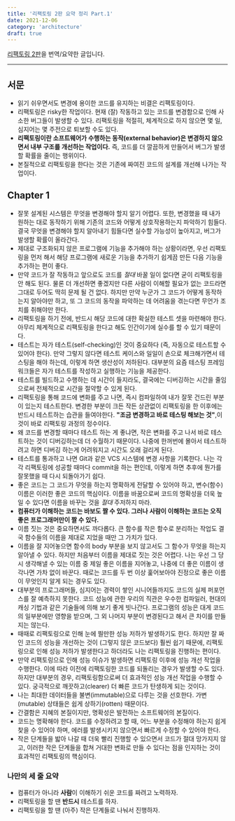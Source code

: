 ```yaml
---
title: '리팩토링 2판 요약 정리 Part.1'
date: 2021-12-06
category: 'architecture'
draft: true
---
```


[리팩토링 2판](https://www.amazon.com/Refactoring-Improving-Existing-Addison-Wesley-Signature/dp/0134757599)을 번역/요약한 글입니다.

<hr class="custom-hr">

## 서문

- 읽기 쉬우면서도 변경에 용이한 코드를 유지하는 비결은 리팩토링이다.
- 리팩토링은 risky한 작업이다. 현재 (잘) 작동하고 있는 코드를 변경함으로 인해 사소한 버그들이 발생할 수 있다. 리팩토링을 적절히, 체계적으로 하지 않으면 몇 일, 심지어는 몇 주전으로 퇴보할 수도 있다.
- **리팩토링이란 소프트웨어가 수행하는 동작(external behavior)은 변경하지 않으면서 내부 구조를 개선하는 작업이다.** 즉, 코드를 더 깔끔하게 만들어서 버그가 발생할 확률을 줄이는 행위이다.
- 본질적으로 리팩토링을 한다는 것은 기존에 짜여진 코드의 설계를 개선해 나가는 작업이다.

## Chapter 1

- 잘못 설계된 시스템은 무엇을 변경해야 할지 알기 어렵다. 또한, 변경했을 때 내가 원하는 대로 동작하기 위해 기존의 코드와 어떻게 상호작용하는지 파악하기 힘들다. 결국 무엇을 변경해야 할지 알아내기 힘들다면 실수할 가능성이 높아지고, 버그가 발생할 확률이 올라간다.
- 제대로 구조화되지 않은 프로그램에 기능을 추가해야 하는 상황이라면, 우선 리팩토링을 먼저 해서 해당 프로그램에 새로운 기능을 추가하기 쉽게끔 만든 다음 기능을 추가하는 편이 좋다.
- 만약 코드가 잘 작동하고 앞으로도 코드를 _절대_ 바꿀 일이 없다면 굳이 리팩토링을 안 해도 된다. 물론 더 개선하면 좋겠지만 다른 사람이 이해할 필요가 없는 코드라면 그대로 두어도 딱히 문제 될 건 없다. 하지만 만약 누군가 그 코드가 어떻게 동작하는지 알아야만 하고, 또 그 코드의 동작을 파악하는 데 어려움을 겪는다면 무언가 조치를 취해야만 한다.
- 리팩토링을 하기 전에, 반드시 해당 코드에 대한 확실한 테스트 셋을 마련해야 한다. 아무리 체계적으로 리팩토링을 한다고 해도 인간이기에 실수를 할 수 있기 때문이다.
- 테스트는 자가 테스트(self-checking)인 것이 중요하다 (즉, 자동으로 테스트할 수 있어야 한다). 만약 그렇지 않다면 테스트 케이스와 일일이 손으로 체크해가면서 테스팅을 해야 하는데, 이렇게 하면 생산성이 저하된다. 대부분의 요즘 테스팅 프레임워크들은 자가 테스트를 작성하고 실행하는 기능을 제공한다.
- 테스트를 빌드하고 수행하는 데 시간이 들지라도, 결국에는 디버깅하는 시간을 줄임으로써 전체적으로 시간을 절약할 수 있게 된다.
- 리팩토링을 통해 코드에 변화를 주고 나면, 즉시 컴파일하여 내가 잘못 건드린 부분이 있는지 테스트한다. 변경한 부분이 크든 작든 상관없이 리팩토링을 한 이후에는 반드시 테스트하는 습관을 들여야한다. **"조금 변경하고 바로 테스팅 해보는 것"**,이것이 바로 리팩토링 과정의 정수이다.
- 왜 코드를 변경할 때마다 테스트 하는 게 좋냐면, 작은 변화를 주고 나서 바로 테스트하는 것이 디버깅하는데 더 수월하기 때문이다. 나중에 한꺼번에 몰아서 테스트하려고 하면 디버깅 하는게 어려워지고 시간도 오래 걸리게 된다.
- 테스트를 통과하고 나면 Git과 같은 VCS 시스템에 변경 사항을 기록한다. 나는 각각 리팩토링에 성공할 때마다 commit을 하는 편인데, 이렇게 하면 추후에 뭔가를 잘못했을 때 다시 되돌아가기 쉽다.
- 좋은 코드는 그 코드가 무엇을 하는지 명확하게 전달할 수 있어야 하고, 변수(함수) 이름은 이러한 좋은 코드의 핵심이다. 이름을 바꿈으로써 코드의 명확성을 더욱 높일 수 있다면 이름을 바꾸는 것을 _절대_ 주저하지 마라.
- **컴퓨터가 이해하는 코드는 바보도 짤 수 있다. 그러나 사람이 이해하는 코드는 오직 좋은 프로그래머만이 짤 수 있다.**
- 이름 짓는 것은 중요하면서도 까다롭다. 큰 함수를 작은 함수로 분리하는 작업도 결국 함수들의 이름을 제대로 지었을 때만 그 가치가 있다.
- 이름을 잘 지어놓으면 함수의 body 부분을 보지 않고서도 그 함수가 무엇을 하는지 알아낼 수 있다. 하지만 처음부터 이름을 제대로 짓는 것은 어렵다. 나는 우선 그 당시 생각해낼 수 있는 이름 중 제일 좋은 이름을 지어놓고, 나중에 더 좋은 이름이 생각나면 가차 없이 바꾼다. 때로는 코드를 두 번 이상 훑어보아야 진정으로 좋은 이름이 무엇인지 알게 되는 경우도 있다.
- 대부분의 프로그래머들, 심지어는 경력이 쌓인 시니어들까지도 코드의 실제 퍼포먼스를 잘 예측하지 못한다. 코드 성능에 관한 우리의 직관은 우수한 컴파일러, 현대의 캐싱 기법과 같은 기술들에 의해 보기 좋게 빗나간다. 프로그램의 성능은 대게 코드의 일부분에만 영향을 받으며, 그 외 나머지 부분이 변경된다고 해서 큰 차이를 만들지는 않는다.
- 때때로 리팩토링으로 인해 눈에 띌만한 성능 저하가 발생하기도 한다. 하지만 잘 짜인 코드의 성능을 개선하는 것이 (그렇지 않은 코드보다) 훨씬 쉽기 때문에, 리팩토링으로 인해 성능 저하가 발생한다고 하더라도 나는 리팩토링을 진행하는 편이다.
- 만약 리팩토링으로 인해 성능 이슈가 발생하면 리팩토링 이후에 성능 개선 작업을 수행한다. 이에 따라 이전에 리팩토링한 코드를 되돌리는 경우가 발생할 수도 있다. 하지만 대부분의 경우, 리팩토링함으로써 더 효과적인 성능 개선 작업을 수행할 수 있다. 궁극적으로 깨끗하고(clearer) 더 빠른 코드가 탄생하게 되는 것이다.
- 나는 최대한 데이터들을 불변(immutable)으로 다루는 것을 선호한다. 가변(mutable) 상태들은 쉽게 상하기(rotten) 때문이다.
- 간결함은 지혜의 본질이지만, 명확성은 발전하는 소프트웨어의 본질이다.
- 코드는 명확해야 한다. 코드를 수정하려고 할 때, 어느 부분을 수정해야 하는지 쉽게 찾을 수 있어야 하며, 에러를 발생시키지 않으면서 빠르게 수정할 수 있어야 한다.
- 작은 단계들을 밟아 나갈 때 더욱 빨리 진행할 수 있으면서 코드가 절대 망가지지 않고, 이러한 작은 단계들을 합쳐 거대한 변화로 만들 수 있다는 점을 인지하는 것이 효과적인 리팩토링의 핵심이다.

### 나만의 세 줄 요약

- 컴퓨터가 아니라 **사람**이 이해하기 쉬운 코드를 짜려고 노력하자.
- 리팩토링을 할 땐 **반드시** 테스트를 하자.
- 리팩토링을 할 땐 (아주) 작은 단계들로 나눠서 진행하자.

